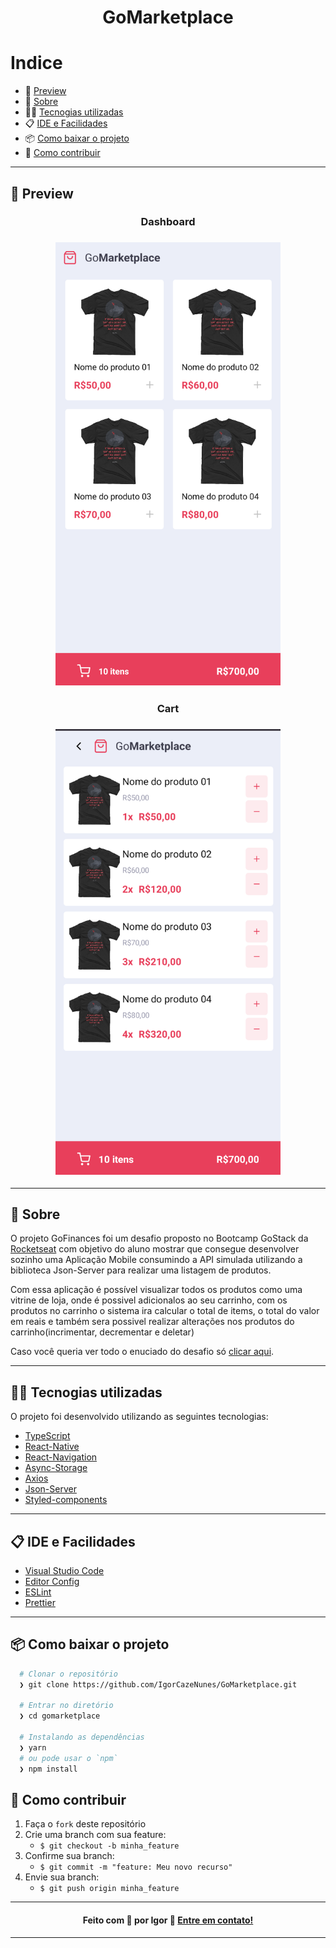 <h1 align="center">
  GoMarketplace
</h1>

# Indice

- 📱 [Preview](#-preview)
- 📝️ [Sobre](#%EF%B8%8F-sobre)
- 👨‍💻️ [Tecnogias utilizadas](#%EF%B8%8F-tecnogias-utilizadas)
- 📋️ [IDE e Facilidades](#%EF%B8%8F-ide-e-facilidades)
- 📦️ [Como baixar o projeto](#%EF%B8%8F-como-baixar-o-projeto)
- 🤔️ [Como contribuir](#%EF%B8%8F-como-contribuir)

---

## 📱 Preview

<h3 align="center">
  Dashboard
</h3>

<h3 align="center">
  <img src='github/01 - Dashboard.png' alt='GoMarketplace Dashboard Preview' width=360 />
</h3>

<h3 align="center">
  Cart
</h3>

<h3 align="center">
  <img src='github/02 - Cart.png' alt='GoMarketplace Cart Preview' width=360/>
</h3>

---

## 📝️ Sobre

O projeto GoFinances foi um desafio proposto no Bootcamp GoStack da [Rocketseat](https://rocketseat.com.br/) com objetivo do aluno mostrar que consegue desenvolver sozinho uma Aplicação Mobile consumindo a API simulada utilizando a biblioteca Json-Server para realizar uma listagem de produtos.

Com essa aplicação é possível visualizar todos os produtos como uma vitrine de loja, onde é possivel adicionalos ao seu carrinho, com os produtos no carrinho o sistema ira calcular o total de items, o total do valor em reais e também sera possivel realizar alterações nos produtos do carrinho(incrimentar, decrementar e deletar)

Caso você queria ver todo o enuciado do desafio só [clicar aqui](https://github.com/rocketseat-education/bootcamp-gostack-desafios/tree/master/desafio-fundamentos-react-native).


---

## 👨‍💻️ Tecnogias utilizadas

O projeto foi desenvolvido utilizando as seguintes tecnologias:

- [TypeScript](https://www.npmjs.com/package/typescript)
- [React-Native](https://www.npmjs.com/package/react-native)
- [React-Navigation](https://www.npmjs.com/package/react-navigation)
- [Async-Storage](https://www.npmjs.com/package/@react-native-community/async-storage)
- [Axios](https://www.npmjs.com/package/axios)
- [Json-Server](https://www.npmjs.com/package/json-server)
- [Styled-components](https://www.npmjs.com/package/styled-components)

---

## 📋️ IDE e Facilidades

- [Visual Studio Code](https://code.visualstudio.com/)
- [Editor Config](https://editorconfig.org/)
- [ESLint](https://eslint.org/)
- [Prettier](https://prettier.io/)

---

## 📦️ Como baixar o projeto

```bash
  # Clonar o repositório
  ❯ git clone https://github.com/IgorCazeNunes/GoMarketplace.git

  # Entrar no diretório
  ❯ cd gomarketplace

  # Instalando as dependências
  ❯ yarn
  # ou pode usar o `npm`
  ❯ npm install
```

## 🤔️ Como contribuir

1. Faça o `fork` deste repositório
2. Crie uma branch com sua feature:
   - `$ git checkout -b minha_feature`
3. Confirme sua branch:
   - `$ git commit -m "feature: Meu novo recurso"`
4. Envie sua branch:
   - `$ git push origin minha_feature`

---

<h4 align="center">
  Feito com 💜 por Igor 👋️ <a href="https://www.linkedin.com/in/IgorCazeNunes/" target="_blank">Entre em contato!</a>
</h4>

---

